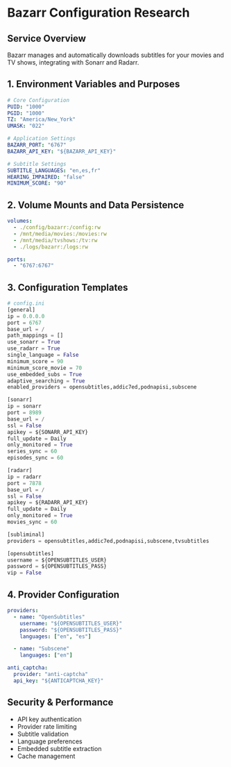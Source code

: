 # Bazarr Configuration Research

## Service Overview
Bazarr manages and automatically downloads subtitles for your movies and TV shows, integrating with Sonarr and Radarr.

## 1. Environment Variables and Purposes

```yaml
# Core Configuration
PUID: "1000"
PGID: "1000"
TZ: "America/New_York"
UMASK: "022"

# Application Settings
BAZARR_PORT: "6767"
BAZARR_API_KEY: "${BAZARR_API_KEY}"

# Subtitle Settings
SUBTITLE_LANGUAGES: "en,es,fr"
HEARING_IMPAIRED: "false"
MINIMUM_SCORE: "90"
```

## 2. Volume Mounts and Data Persistence

```yaml
volumes:
  - ./config/bazarr:/config:rw
  - /mnt/media/movies:/movies:rw
  - /mnt/media/tvshows:/tv:rw
  - ./logs/bazarr:/logs:rw

ports:
  - "6767:6767"
```

## 3. Configuration Templates

```python
# config.ini
[general]
ip = 0.0.0.0
port = 6767
base_url = /
path_mappings = []
use_sonarr = True
use_radarr = True
single_language = False
minimum_score = 90
minimum_score_movie = 70
use_embedded_subs = True
adaptive_searching = True
enabled_providers = opensubtitles,addic7ed,podnapisi,subscene

[sonarr]
ip = sonarr
port = 8989
base_url = /
ssl = False
apikey = ${SONARR_API_KEY}
full_update = Daily
only_monitored = True
series_sync = 60
episodes_sync = 60

[radarr]
ip = radarr
port = 7878
base_url = /
ssl = False
apikey = ${RADARR_API_KEY}
full_update = Daily
only_monitored = True
movies_sync = 60

[subliminal]
providers = opensubtitles,addic7ed,podnapisi,subscene,tvsubtitles

[opensubtitles]
username = ${OPENSUBTITLES_USER}
password = ${OPENSUBTITLES_PASS}
vip = False
```

## 4. Provider Configuration

```yaml
providers:
  - name: "OpenSubtitles"
    username: "${OPENSUBTITLES_USER}"
    password: "${OPENSUBTITLES_PASS}"
    languages: ["en", "es"]

  - name: "Subscene"
    languages: ["en"]

anti_captcha:
  provider: "anti-captcha"
  api_key: "${ANTICAPTCHA_KEY}"
```

## Security & Performance

- API key authentication
- Provider rate limiting
- Subtitle validation
- Language preferences
- Embedded subtitle extraction
- Cache management